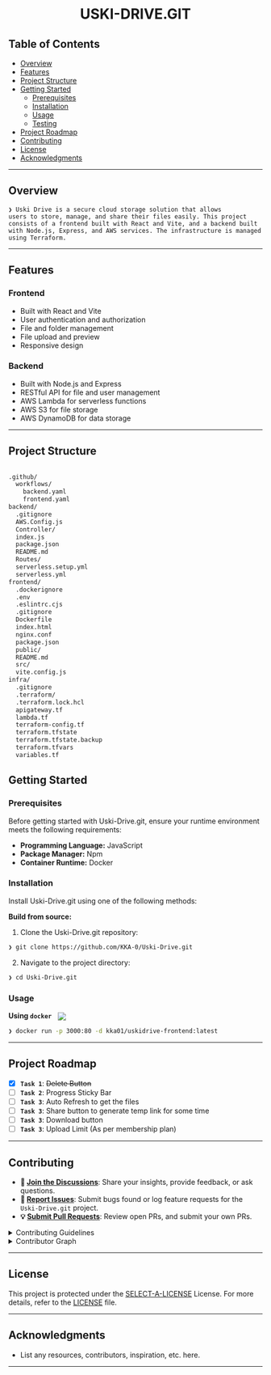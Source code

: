 
<p align="center"><h1 align="center">USKI-DRIVE.GIT</h1></p>

##  Table of Contents

- [ Overview](#-overview)
- [ Features](#-features)
- [ Project Structure](#-project-structure)
- [ Getting Started](#-getting-started)
  - [ Prerequisites](#-prerequisites)
  - [ Installation](#-installation)
  - [ Usage](#-usage)
  - [ Testing](#-testing)
- [ Project Roadmap](#-project-roadmap)
- [ Contributing](#-contributing)
- [ License](#-license)
- [ Acknowledgments](#-acknowledgments)

---

##  Overview

<code>❯ Uski Drive is a secure cloud storage solution that allows users to store, manage, and share their files easily. This project consists of a frontend built with React and Vite, and a backend built with Node.js, Express, and AWS services. The infrastructure is managed using Terraform. </code>

---

##  Features

### Frontend
- Built with React and Vite
- User authentication and authorization
- File and folder management
- File upload and preview
- Responsive design
### Backend
- Built with Node.js and Express
- RESTful API for file and user management
- AWS Lambda for serverless functions
- AWS S3 for file storage
- AWS DynamoDB for data storage

---

##  Project Structure

```sh

.github/
  workflows/
    backend.yaml
    frontend.yaml
backend/
  .gitignore
  AWS.Config.js
  Controller/
  index.js
  package.json
  README.md
  Routes/
  serverless.setup.yml
  serverless.yml
frontend/
  .dockerignore
  .env
  .eslintrc.cjs
  .gitignore
  Dockerfile
  index.html
  nginx.conf
  package.json
  public/
  README.md
  src/
  vite.config.js
infra/
  .gitignore
  .terraform/
  .terraform.lock.hcl
  apigateway.tf
  lambda.tf
  terraform-config.tf
  terraform.tfstate
  terraform.tfstate.backup
  terraform.tfvars
  variables.tf
```

##  Getting Started

###  Prerequisites

Before getting started with Uski-Drive.git, ensure your runtime environment meets the following requirements:

- **Programming Language:** JavaScript
- **Package Manager:** Npm
- **Container Runtime:** Docker


###  Installation

Install Uski-Drive.git using one of the following methods:

**Build from source:**

1. Clone the Uski-Drive.git repository:
```sh
❯ git clone https://github.com/KKA-0/Uski-Drive.git
```

2. Navigate to the project directory:
```sh
❯ cd Uski-Drive.git
```



###  Usage

**Using `docker`** &nbsp; [<img align="center" src="https://img.shields.io/badge/Docker-2CA5E0.svg?style={badge_style}&logo=docker&logoColor=white" />](https://www.docker.com/)

```sh
❯ docker run -p 3000:80 -d kka01/uskidrive-frontend:latest 
```


---
##  Project Roadmap

- [X] **`Task 1`**: <strike>Delete Button</strike>
- [ ] **`Task 2`**: Progress Sticky Bar
- [ ] **`Task 3`**: Auto Refresh to get the files
- [ ] **`Task 3`**: Share button to generate temp link for some time
- [ ] **`Task 3`**: Download button
- [ ] **`Task 3`**: Upload Limit (As per membership plan) 

---

##  Contributing

- **💬 [Join the Discussions](https://github.com/KKA-0/Uski-Drive.git/discussions)**: Share your insights, provide feedback, or ask questions.
- **🐛 [Report Issues](https://github.com/KKA-0/Uski-Drive.git/issues)**: Submit bugs found or log feature requests for the `Uski-Drive.git` project.
- **💡 [Submit Pull Requests](https://github.com/KKA-0/Uski-Drive.git/blob/main/CONTRIBUTING.md)**: Review open PRs, and submit your own PRs.

<details closed>
<summary>Contributing Guidelines</summary>

1. **Fork the Repository**: Start by forking the project repository to your github account.
2. **Clone Locally**: Clone the forked repository to your local machine using a git client.
   ```sh
   git clone https://github.com/KKA-0/Uski-Drive.git
   ```
3. **Create a New Branch**: Always work on a new branch, giving it a descriptive name.
   ```sh
   git checkout -b new-feature-x
   ```
4. **Make Your Changes**: Develop and test your changes locally.
5. **Commit Your Changes**: Commit with a clear message describing your updates.
   ```sh
   git commit -m 'Implemented new feature x.'
   ```
6. **Push to github**: Push the changes to your forked repository.
   ```sh
   git push origin new-feature-x
   ```
7. **Submit a Pull Request**: Create a PR against the original project repository. Clearly describe the changes and their motivations.
8. **Review**: Once your PR is reviewed and approved, it will be merged into the main branch. Congratulations on your contribution!
</details>

<details closed>
<summary>Contributor Graph</summary>
<br>
<p align="left">
   <a href="https://github.com{/KKA-0/Uski-Drive.git/}graphs/contributors">
      <img src="https://contrib.rocks/image?repo=KKA-0/Uski-Drive.git">
   </a>
</p>
</details>

---

##  License

This project is protected under the [SELECT-A-LICENSE](https://choosealicense.com/licenses) License. For more details, refer to the [LICENSE](https://choosealicense.com/licenses/) file.

---

##  Acknowledgments

- List any resources, contributors, inspiration, etc. here.

---

